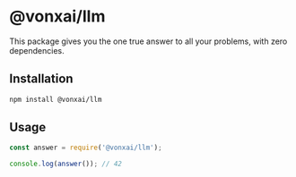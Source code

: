 # @vonxai/llm

This package gives you the one true answer to all your problems, with zero dependencies.

## Installation

```bash
npm install @vonxai/llm
```

## Usage

```javascript
const answer = require('@vonxai/llm');

console.log(answer()); // 42
```